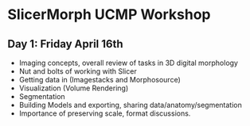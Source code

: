 # SlicerMorph UCMP Workshop

## Day 1: Friday April 16th

* Imaging concepts, overall review of tasks in 3D digital morphology
* Nut and bolts of working with Slicer
* Getting data in (Imagestacks and Morphosource)
* Visualization (Volume Rendering)
* Segmentation
* Building Models and exporting, sharing data/anatomy/segmentation
* Importance of preserving scale, format discussions.
